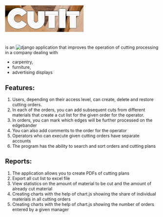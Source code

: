 
![MyImage](https://github.com/Klewiu/CutIt/blob/main/static/CutIt_logo.JPG)
#

is an <img src="https://cdn.worldvectorlogo.com/logos/django.svg" alt="django" width="18" height="18"/> application that improves the operation of cutting processing in a company dealing with
- carpentry, 
- furniture, 
- advertising displays 

## Features:
1. Users, depending on their access level, can create, delete and restore cutting orders. 
2. In each of the orders, you can add subsequent cuts from different materials that create a cut list for the given order for the operator.
3. In orders, you can mark which edges will be further processed on the edgebander
4. You can also add comments to the order for the operator
5. Operators who can execute given cutting orders have separate accounts
6. The program has the ability to search and sort orders and cutting plans

## Reports:
1. The application allows you to create PDFs of cutting plans
2. Export all cut list to excel file
3. View statistics on the amount of material to be cut and the amount of already cut material
4. Creating charts with the help of chart.js showing the share of individual materials in all cutting orders
5. Creating charts with the help of chart.js showing the number of orders entered by a given manager
